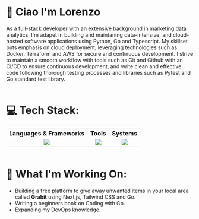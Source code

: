 <div align="left">  
  <h1>👋 Ciao I'm Lorenzo </h1>
</div>

As a full-stack developer with an extensive background in marketing data analytics, 
I'm adapet in building and maintaning data-intensive, and cloud-hosted software applications using Python, Go and Typescript.
My skillset puts emphasis on cloud deployment, leveraging technologies such as Docker, Terraform and AWS for secure and continuous development.
I strive to maintain a smooth workflow with tools such as Git and Github with an CI/CD to ensure continuous development, and  write clean and effective code following thorough testing processes and libraries such as Pytest and Go standard test library.
<br>
<br>
<div align="left">
  <h1> 💻 Tech Stack:</h1>
  <table style="margin: auto;">
    <tr>
      <th>Languages & Frameworks</th>
      <th>Tools</th>
      <th>Systems</th>
    </tr>
    <tr>
      <td valign="top">
        <div align="center">
          <a href="https://github.com/Desk888?tab=repositories">
            <img src="https://go-skill-icons.vercel.app/api/icons?i=py,typescript,go,c,html,css,django,nodejs,fastapi,flask,bash,react,nextjs,svelte&perline=3&titles=true" />
          </a>
        </div>
      </td>
      <td valign="top">
        <div align="center">
          <a href="https://github.com/Desk888?tab=repositories">
            <img src="https://go-skill-icons.vercel.app/api/icons?i=vscode,obsidian,git,postgres,redis,mysql,mongodb,githubcopilot,chatgpt,kafka,spark,snowflake&perline=3&titles=true" />
          </a>
        </div>
      </td>
      <td valign="top">
        <div align="center">
          <a href="https://github.com/Desk888?tab=repositories">
            <img src="https://go-skill-icons.vercel.app/api/icons?i=windows,linux,apple,aws,gcp,ubuntu,docker,vercel&perline=3&titles=true" />
          </a>
        </div>
      </td>
    </tr>
  </table>
</div>
<br>
<div align="left">
  <h1> 🚀 What I'm Working On: </h1>
  <ul>
   <li>Building a free platform to give away unwanted items in your local area called <span><b>Grabit</b></span> using Next.js, Tailwind CSS and Go.</li>
   <li>Writing a beginners book on Coding with Go.</li>
   <li>Expanding my DevOps knowledge.</li>
  </ul>
</div>
